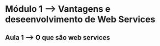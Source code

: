 # Módulo 1 --> Vantagens e deseenvolvimento de Web Services

## Aula 1 --> O que são web services




